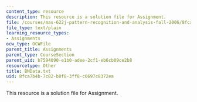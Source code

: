 ```yaml
---
content_type: resource
description: This resource is a solution file for Assignment.
file: /courses/mas-622j-pattern-recognition-and-analysis-fall-2006/8fca7b4b7c82b0f83ff8c6697c8372ea_BNData.txt
file_type: text/plain
learning_resource_types:
- Assignments
ocw_type: OCWFile
parent_title: Assignments
parent_type: CourseSection
parent_uid: b7594090-e1b0-adee-2cf1-eb6cb09ce2b8
resourcetype: Other
title: BNData.txt
uid: 8fca7b4b-7c82-b0f8-3ff8-c6697c8372ea
---
```

This resource is a solution file for Assignment.

